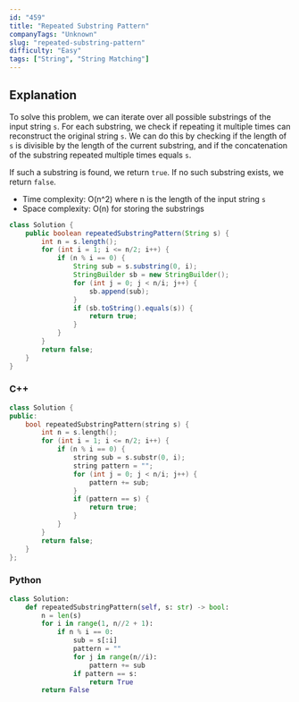 ```yaml
---
id: "459"
title: "Repeated Substring Pattern"
companyTags: "Unknown"
slug: "repeated-substring-pattern"
difficulty: "Easy"
tags: ["String", "String Matching"]
---
```


## Explanation
To solve this problem, we can iterate over all possible substrings of the input string `s`. For each substring, we check if repeating it multiple times can reconstruct the original string `s`. We can do this by checking if the length of `s` is divisible by the length of the current substring, and if the concatenation of the substring repeated multiple times equals `s`.

If such a substring is found, we return `true`. If no such substring exists, we return `false`.

- Time complexity: O(n^2) where n is the length of the input string `s`
- Space complexity: O(n) for storing the substrings
```java
class Solution {
    public boolean repeatedSubstringPattern(String s) {
        int n = s.length();
        for (int i = 1; i <= n/2; i++) {
            if (n % i == 0) {
                String sub = s.substring(0, i);
                StringBuilder sb = new StringBuilder();
                for (int j = 0; j < n/i; j++) {
                    sb.append(sub);
                }
                if (sb.toString().equals(s)) {
                    return true;
                }
            }
        }
        return false;
    }
}
```

### C++
```cpp
class Solution {
public:
    bool repeatedSubstringPattern(string s) {
        int n = s.length();
        for (int i = 1; i <= n/2; i++) {
            if (n % i == 0) {
                string sub = s.substr(0, i);
                string pattern = "";
                for (int j = 0; j < n/i; j++) {
                    pattern += sub;
                }
                if (pattern == s) {
                    return true;
                }
            }
        }
        return false;
    }
};
```

### Python
```python
class Solution:
    def repeatedSubstringPattern(self, s: str) -> bool:
        n = len(s)
        for i in range(1, n//2 + 1):
            if n % i == 0:
                sub = s[:i]
                pattern = ""
                for j in range(n//i):
                    pattern += sub
                if pattern == s:
                    return True
        return False
```